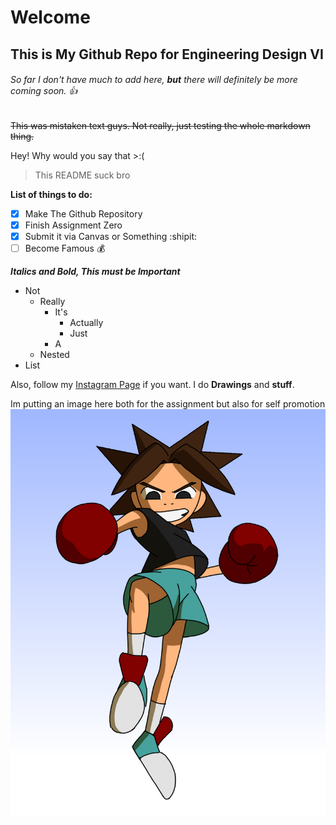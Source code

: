 # Welcome
## This is My Github Repo for Engineering Design VI
###### So far I don't have much to add here, **but** there will definitely be more coming soon. :+1:

~~This was mistaken text guys. Not really, just testing the whole markdown thing.~~

Hey! Why would you say that >:(
>This README suck bro

**List of things to do:**
- [x] Make The Github Repository
- [x] Finish Assignment Zero
- [x] Submit it via Canvas or Something :shipit:
- [ ] Become Famous :moneybag:

***Italics and Bold, This must be Important***
- Not
  - Really
    - It's
      - Actually
      - Just
    - A
  - Nested 
- List

Also, follow my [Instagram Page](https://www.instagram.com/ah_med_art/) if you want. I do **Drawings** and **stuff**.

Im putting an image here both for the assignment but also for self promotion
![](/studi.png)
